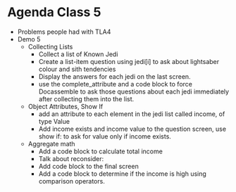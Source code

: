 # Agenda Class 5

* Problems people had with TLA4
* Demo 5
  * Collecting Lists
    * Collect a list of Known Jedi
    * Create a list-item question using jedi[i] to ask about lightsaber colour and sith tendencies
    * Display the answers for each jedi on the last screen.
    * use the complete_attribute and a code block to force Docassemble to ask those questions about each jedi immediately after collecting them into the list.
  * Object Attributes, Show If
    * add an attribute to each element in the jedi list called income, of type Value
    * Add income exists and income value to the question screen, use show if: to ask for value only if income exists.
  * Aggregate math
    * Add a code block to calculate total income
    * Talk about reconsider:
    * Add code block to the final screen
    * Add a code block to determine if the income is high using comparison operators.
